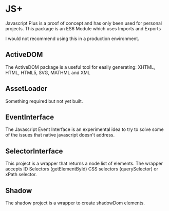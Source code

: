 # JS+
Javascript Plus is a proof of concept and has only been used for personal projects. 
This package is an ES6 Module which uses Imports and Exports

I would not recommend using this in a production environment. 

## ActiveDOM
The ActiveDOM package is a useful tool for easily generating: XHTML, HTML, HTML5, SVG, MATHML and XML

## AssetLoader
Something required but not yet built. 

## EventInterface
The Javascript Event Interface is an experimental idea to try to solve some of 
the issues that native javascript doesn't address.


## SelectorInterface
This project is a wrapper that returns a node list of elements. The wrapper accepts 
ID Selectors (getElementById) CSS selectors (querySelector) or xPath selector.

## Shadow
The shadow project is a wrapper to create shadowDom elements.